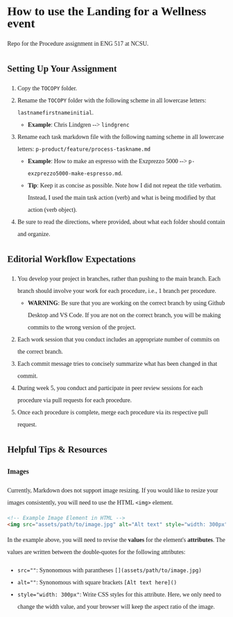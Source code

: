 # How to use the Landing for a Wellness event

Repo for the Procedure assignment in ENG 517 at NCSU.

## Setting Up Your Assignment

1. Copy the `TOCOPY` folder.
2. Rename the `TOCOPY` folder with the following scheme in all lowercase letters: `lastnamefirstnameinitial`.
     * **Example**: Chris Lindgren --> `lindgrenc`
3. Rename each task markdown file with the following naming scheme in all lowercase letters: `p-product/feature/process-taskname.md`
     * **Example**: How to make an espresso with the Exzprezzo 5000 --> `p-exzprezzo5000-make-espresso.md`.
     * **Tip**: Keep it as concise as possible. Note how I did not repeat the title verbatim. Instead, I used the main task action (verb) and what is being modified by that action (verb object).
4. Be sure to read the directions, where provided, about what each folder should contain and organize.


## Editorial Workflow Expectations

1. You develop your project in branches, rather than pushing to the main branch. Each branch should involve your work for each procedure, i.e., 1 branch per procedure.
     * **WARNING**: Be sure that you are working on the correct branch by using Github Desktop and VS Code. If you are not on the correct branch, you will be making commits to the wrong version of the project.
2. Each work session that you conduct includes an appropriate number of commits on the correct branch.
3. Each commit message tries to concisely summarize what has been changed in that commit.
4. During week 5, you conduct and participate in peer review sessions for each procedure via pull requests for each procedure.
5. Once each procedure is complete, merge each procedure via its respective pull request.


## Helpful Tips &amp; Resources

### Images

Currently, Markdown does not support image resizing. If you would like to resize your images consistently, you will need to use the HTML `<img>` element.

```html
<!-- Example Image Element in HTML -->
<img src="assets/path/to/image.jpg" alt="Alt text" style="width: 300px">
```

In the example above, you will need to revise the **values** for the element's **attributes**. The values are written between the double-quotes for the following attributes: 

- `src=""`: Synonomous with parantheses `[](assets/path/to/image.jpg)`
- `alt=""`: Synonomous with square brackets `[Alt text here]()`
- `style="width: 300px"`: Write CSS styles for this attribute. Here, we only need to change the width value, and your browser will keep the aspect ratio of the image.


<!-- IGNORE: CUSTOM CSS STYLES -->
<!-- Don't worry about these custom styles below. I just included them here to spice up the markdown. -->
<style>
  @import 'https://fonts.googleapis.com/css2?family=Nunito+Sans:ital,opsz,wght@0,6..12,200..1000;1,6..12,200..1000&family=Titillium+Web:ital,wght@0,200;0,300;0,400;0,600;0,700;0,900;1,200;1,300;1,400;1,600;1,700&display=swap';
  :root {
  --headingFonts:"Titillium Web";
  --copyFonts:"Nunito Sans";
  }
  body {
    font-family: var(--copyFonts);
    line-height: 1.75rem;
  }
  h1,h2,h3,h4,h5,h6 {
    font-family: var(--headingFonts);
  }
</style>

